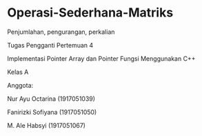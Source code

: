 # Operasi-Sederhana-Matriks
Penjumlahan, pengurangan, perkalian

Tugas Pengganti Pertemuan 4

Implementasi Pointer Array dan Pointer Fungsi Menggunakan C++

Kelas A

Anggota:

Nur Ayu Octarina (1917051039)

Fanirizki Sofiyana (1917051050)

M. Ale Habsyi (1917051067)
